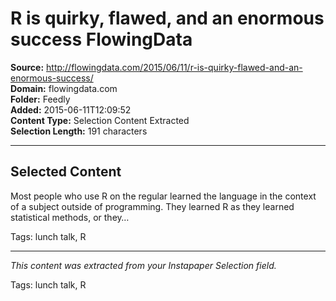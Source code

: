 # R is quirky, flawed, and an enormous success FlowingData

**Source:** http://flowingdata.com/2015/06/11/r-is-quirky-flawed-and-an-enormous-success/  
**Domain:** flowingdata.com  
**Folder:** Feedly  
**Added:** 2015-06-11T12:09:52  
**Content Type:** Selection Content Extracted  
**Selection Length:** 191 characters  


---

## Selected Content

Most people who use R on the regular learned the language in the context of a subject outside of programming. They learned R as they learned statistical methods, or they…

Tags: lunch talk, R

---

*This content was extracted from your Instapaper Selection field.*

Tags: lunch talk, R
